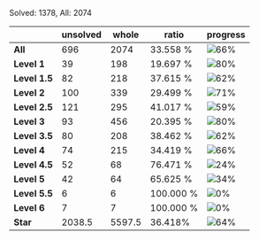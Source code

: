 Solved: 1378, All: 2074

| |unsolved|whole|ratio|progress|
|----|----|----|----|----|
|**All**| 696 | 2074 | 33.558 %| ![66%](https://progress-bar.dev/66?title=All) |
|**Level 1**| 39 | 198 | 19.697 %| ![80%](https://progress-bar.dev/80?title=Level+1++)|
|**Level 1.5**| 82 | 218 | 37.615 %| ![62%](https://progress-bar.dev/62?title=Level+1.5)|
|**Level 2**| 100 | 339 | 29.499 %| ![71%](https://progress-bar.dev/71?title=Level+2++)|
|**Level 2.5**| 121 | 295 | 41.017 %| ![59%](https://progress-bar.dev/59?title=Level+2.5)|
|**Level 3**| 93 | 456 | 20.395 %| ![80%](https://progress-bar.dev/80?title=Level+3++)|
|**Level 3.5**| 80 | 208 | 38.462 %| ![62%](https://progress-bar.dev/62?title=Level+3.5)|
|**Level 4**| 74 | 215 | 34.419 %| ![66%](https://progress-bar.dev/66?title=Level+4++)|
|**Level 4.5**| 52 | 68 | 76.471 %| ![24%](https://progress-bar.dev/24?title=Level+4.5)|
|**Level 5**| 42 | 64 | 65.625 %| ![34%](https://progress-bar.dev/34?title=Level+5++)|
|**Level 5.5**| 6 | 6 | 100.000 %| ![0%](https://progress-bar.dev/0?title=Level+5.5)|
|**Level 6**| 7 | 7 | 100.000 %| ![0%](https://progress-bar.dev/0?title=Level+6++)|
|**Star**|2038.5 | 5597.5 |36.418%| ![64%](https://progress-bar.dev/64?title=Star) |
